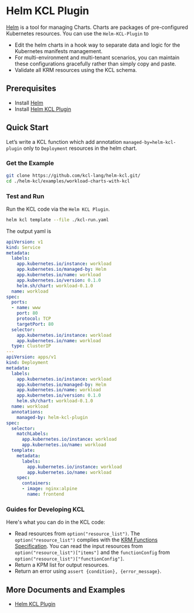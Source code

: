 # Helm KCL Plugin

[Helm](https://github.com/helm/helm) is a tool for managing Charts. Charts are packages of pre-configured Kubernetes resources. You can use the `Helm-KCL-Plugin` to

+ Edit the helm charts in a hook way to separate data and logic for the Kubernetes manifests management.
+ For multi-environment and multi-tenant scenarios, you can maintain these configurations gracefully rather than simply copy and paste.
+ Validate all KRM resources using the KCL schema.

## Prerequisites

+ Install [Helm](https://github.com/helm/helm)
+ Install [Helm KCL Plugin](https://github.com/kcl-lang/helm-kcl)

## Quick Start

Let’s write a KCL function which add annotation `managed-by=helm-kcl-plugin` only to `Deployment` resources in the helm chart.

### Get the Example

```bash
git clone https://github.com/kcl-lang/helm-kcl.git/
cd ./helm-kcl/examples/workload-charts-with-kcl
```

### Test and Run

Run the KCL code via the `Helm KCL Plugin`.

```bash
helm kcl template --file ./kcl-run.yaml
```

The output yaml is

```yaml
apiVersion: v1
kind: Service
metadata:
  labels:
    app.kubernetes.io/instance: workload
    app.kubernetes.io/managed-by: Helm
    app.kubernetes.io/name: workload
    app.kubernetes.io/version: 0.1.0
    helm.sh/chart: workload-0.1.0
  name: workload
spec:
  ports:
  - name: www
    port: 80
    protocol: TCP
    targetPort: 80
  selector:
    app.kubernetes.io/instance: workload
    app.kubernetes.io/name: workload
  type: ClusterIP
---
apiVersion: apps/v1
kind: Deployment
metadata:
  labels:
    app.kubernetes.io/instance: workload
    app.kubernetes.io/managed-by: Helm
    app.kubernetes.io/name: workload
    app.kubernetes.io/version: 0.1.0
    helm.sh/chart: workload-0.1.0
  name: workload
  annotations:
    managed-by: helm-kcl-plugin
spec:
  selector:
    matchLabels:
      app.kubernetes.io/instance: workload
      app.kubernetes.io/name: workload
  template:
    metadata:
      labels:
        app.kubernetes.io/instance: workload
        app.kubernetes.io/name: workload
    spec:
      containers:
      - image: nginx:alpine
        name: frontend
```

### Guides for Developing KCL

Here's what you can do in the KCL code:

+ Read resources from `option("resource_list")`. The `option("resource_list")` complies with the [KRM Functions Specification](https://kpt.dev/book/05-developing-functions/01-functions-specification). You can read the input resources from `option("resource_list")["items"]` and the `functionConfig` from `option("resource_list")["functionConfig"]`.
+ Return a KPM list for output resources.
+ Return an error using `assert {condition}, {error_message}`.

## More Documents and Examples

+ [Helm KCL Plugin](https://github.com/kcl-lang/helm-kcl)
